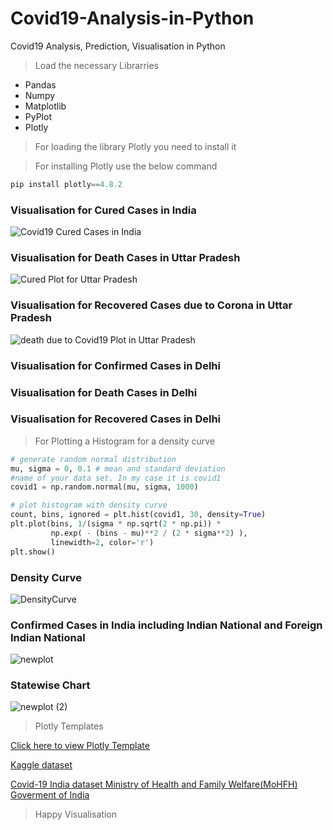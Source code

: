 # Covid19-Analysis-in-Python
Covid19 Analysis, Prediction, Visualisation in Python

>Load the necessary Librarries

  * Pandas
  * Numpy
  * Matplotlib
  * PyPlot
  * Plotly

> For loading the library Plotly you need to install it

> For installing Plotly use the below command

```Python
pip install plotly==4.8.2
```
### Visualisation for Cured Cases in India

![Covid19 Cured Cases in India](https://user-images.githubusercontent.com/30586187/86510756-37043c00-be10-11ea-9388-6d4721b620ae.png)

### Visualisation for Death Cases in Uttar Pradesh

![Cured Plot for Uttar Pradesh](https://user-images.githubusercontent.com/30586187/86510900-acbcd780-be11-11ea-929a-85d967081df5.png)

### Visualisation for Recovered Cases due to Corona in Uttar Pradesh

![death due to Covid19 Plot in Uttar Pradesh](https://user-images.githubusercontent.com/30586187/86510904-c0683e00-be11-11ea-81d4-1334fb414d4e.png)

### Visualisation for Confirmed Cases in Delhi


### Visualisation for Death Cases in Delhi


### Visualisation for Recovered Cases in Delhi


>For Plotting a Histogram for a density curve

```Python
# generate random normal distribution
mu, sigma = 0, 0.1 # mean and standard deviation
#name of your data set. In my case it is covid1
covid1 = np.random.normal(mu, sigma, 1000)

# plot histogram with density curve 
count, bins, ignored = plt.hist(covid1, 30, density=True)
plt.plot(bins, 1/(sigma * np.sqrt(2 * np.pi)) *
         np.exp( - (bins - mu)**2 / (2 * sigma**2) ), 
         linewidth=2, color='r')
plt.show()
```
### Density Curve

![DensityCurve](https://user-images.githubusercontent.com/30586187/86511065-1ee1ec00-be13-11ea-8fd0-98652d94c912.png)


### Confirmed Cases in India including Indian National and Foreign Indian National

![newplot](https://user-images.githubusercontent.com/30586187/86515419-5a41e200-be36-11ea-99df-b6d5c97a95a3.png)

### Statewise Chart

![newplot (2)](https://user-images.githubusercontent.com/30586187/86515422-5f9f2c80-be36-11ea-9280-5ad88b541686.png)

> Plotly Templates

[Click here to view Plotly Template](https://plotly.com/python/templates/)

[Kaggle dataset](https://www.kaggle.com/sudalairajkumar/covid19-in-india)

[Covid-19 India dataset Ministry of Health and Family Welfare(MoHFH) Goverment of India](https://www.mohfw.gov.in/)


> Happy Visualisation 

